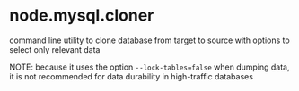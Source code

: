# node.mysql.cloner
command line utility to clone database from target to source with options to select only relevant data

NOTE: because it uses the option `--lock-tables=false` when dumping data, it is not recommended for data durability in high-traffic databases
